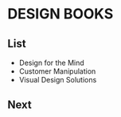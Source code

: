 # DESIGN BOOKS

## List
- Design for the Mind
- Customer Manipulation
- Visual Design Solutions

## Next